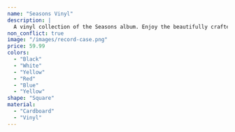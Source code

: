 ```yaml
---
name: "Seasons Vinyl"
description: |
  A vinyl collection of the Seasons album. Enjoy the beautifully crafted album art and vinyl copy, includes writers commentary and never before seen lyrics.
non_conflict: true
image: "/images/record-case.png"
price: 59.99
colors:
  - "Black"
  - "White"
  - "Yellow"
  - "Red"
  - "Blue"
  - "Yellow"
shape: "Square"
material:
  - "Cardboard"
  - "Vinyl"
---
```

